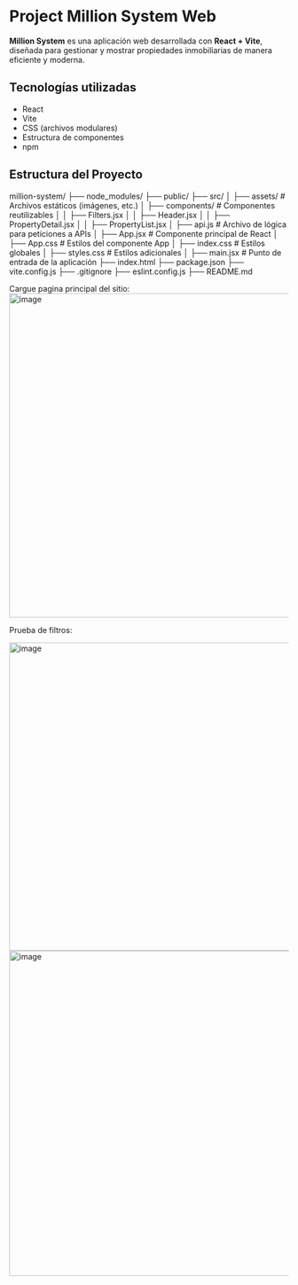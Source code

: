 # Project Million System Web

**Million System** es una aplicación web desarrollada con **React + Vite**, diseñada para gestionar y mostrar propiedades inmobiliarias de manera eficiente y moderna.

## Tecnologías utilizadas

-  React
-  Vite
-  CSS (archivos modulares)
-  Estructura de componentes
-  npm

## Estructura del Proyecto
million-system/
├── node_modules/
├── public/
├── src/
│ ├── assets/ # Archivos estáticos (imágenes, etc.)
│ ├── components/ # Componentes reutilizables
│ │ ├── Filters.jsx
│ │ ├── Header.jsx
│ │ ├── PropertyDetail.jsx
│ │ ├── PropertyList.jsx
│ ├── api.js # Archivo de lógica para peticiones a APIs
│ ├── App.jsx # Componente principal de React
│ ├── App.css # Estilos del componente App
│ ├── index.css # Estilos globales
│ ├── styles.css # Estilos adicionales
│ ├── main.jsx # Punto de entrada de la aplicación
├── index.html
├── package.json
├── vite.config.js
├── .gitignore
├── eslint.config.js
├── README.md

Cargue pagina principal del sitio:
<img width="921" height="585" alt="image" src="https://github.com/user-attachments/assets/1941d3f8-020e-4f97-bfd5-80d256e8107c" />

Prueba de filtros:

<img width="921" height="556" alt="image" src="https://github.com/user-attachments/assets/0f73d5c0-b4cd-4401-abad-78c31a840c76" />

<img width="921" height="587" alt="image" src="https://github.com/user-attachments/assets/42292b3e-068a-407b-a2b8-cacaf9148923" />

